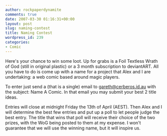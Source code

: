 ```yaml
---
author: rockpaperdynamite
comments: true
date: 2007-03-30 01:16:31+00:00
layout: post
slug: naming-contest
title: Naming Contest
wordpress_id: 239
categories:
- Comic
---
```


Here's your chance to win some loot. Up for grabs is a Foil Textless Wrath of God (still in original plastic) or a 3 month subscription to deviantART. All you have to do is come up with a name for a project that Alex and I are undertaking: a web comic based around magic players.

To enter just send a (that is a single) email to gareth@cerberos.id.au with the subject: Name A Comic. In that email you may submit your best 2 title ideas.

Entries will close at midnight Friday the 13th of April (AEST). Then Alex and I will determine the best few entries and put up a poll to let people judge the best entry. The title that wins that poll will receive their choice of the two prizes, with the WoG being posted to them at my expense. I won't guarantee that we will use the winning name, but it will inspire us.
